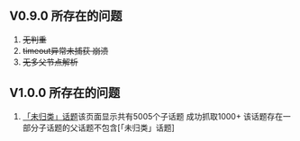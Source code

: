 ## V0.9.0 所存在的问题
1. ~~无判重~~
2. ~~timeout异常未捕获 崩溃~~
3. ~~无多父节点解析~~
## V1.0.0 所存在的问题
1. [「未归类」话题](https://www.zhihu.com/topic/19776751/organize/entire#anchor-children-topic)该页面显示共有5005个子话题 成功抓取1000+ 该话题存在一部分子话题的父话题不包含[「未归类」话题]